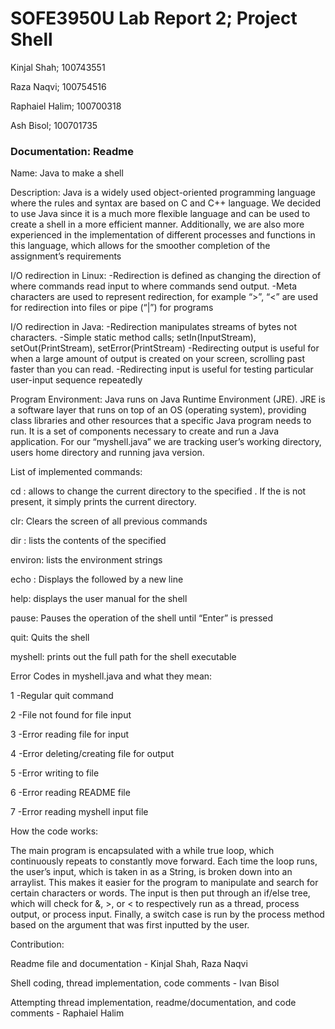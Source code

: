 # SOFE3950U Lab Report 2; Project Shell

Kinjal Shah; 100743551

Raza Naqvi; 100754516

Raphaiel Halim; 100700318

Ash Bisol; 100701735

### Documentation: Readme

Name: Java to make a shell 

Description: 
Java is a widely used object-oriented programming language where the rules and syntax are based on C and C++ language. 
We decided to use Java since it is a much more flexible language and can be used to create a shell in a more efficient manner.
Additionally, we are also more experienced in the implementation of different processes and functions in this language, which allows for the smoother completion of the assignment’s requirements

I/O redirection in Linux:
-Redirection is defined as changing the direction of where commands read input to where commands send output. 
-Meta characters are used to represent redirection, for example “>”, “<” are used for redirection into files or pipe (“|”) for programs

I/O redirection in Java:
-Redirection manipulates streams of bytes not characters. 
-Simple static method calls; setIn(InputStream), setOut(PrintStream), setError(PrintStream)
-Redirecting output is useful for when a large amount of output is created on your screen, scrolling past faster than you can read. 
-Redirecting input is useful for testing particular user-input sequence repeatedly


Program Environment: 
Java runs on Java Runtime Environment (JRE). JRE is a software layer that runs on top of an OS (operating system), providing class libraries and other resources that a specific Java program needs to run.
It is a set of components necessary to create and run a Java application.
For our “myshell.java” we are tracking user’s working directory, users home directory and running java version.


List of implemented commands:

cd <directory>: allows to change the current directory to the specified <directory>. If the <directory> is not present, it simply prints the current directory.

clr: Clears the screen of all previous commands

dir <directory>: lists the contents of the specified <directory>

environ: lists the environment strings

echo <comment>: Displays the <comment> followed by a new line

help: displays the user manual for the shell

pause: Pauses the operation of the shell until “Enter” is pressed

quit: Quits the shell

myshell: prints out the full path for the shell executable

Error Codes in myshell.java and what they mean:

1 -Regular quit command

2 -File not found for file input

3 -Error reading file for input 

4 -Error deleting/creating file for output

5 -Error writing to file

6 -Error reading README file

7 -Error reading myshell input file


How the code works:

The main program is encapsulated with a while true loop, which continuously repeats to constantly move forward. Each time the loop runs, the user’s input, which is taken in as a String, is broken down into an arraylist.
This makes it easier for the program to manipulate and search for certain characters or words. The input is then put through an if/else tree, which will check for &, >, or < to respectively run as a thread, process output, or process input.
Finally, a switch case is run by the process method based on the argument that was first inputted by the user.

Contribution:

Readme file and documentation - Kinjal Shah, Raza Naqvi

Shell coding, thread implementation, code comments - Ivan Bisol

Attempting thread implementation, readme/documentation, and code comments - Raphaiel Halim

